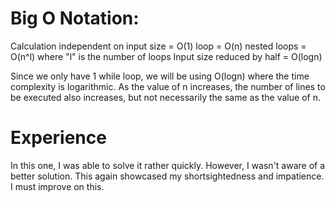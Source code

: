 # Big O Notation:

Calculation independent on input size = O(1)
loop = O(n)
nested loops = O(n^l) where "l" is the number of loops
Input size reduced by half = O(logn)

Since we only have 1 while loop, we will be using O(logn) where the time complexity is logarithmic.
As the value of n increases, the number of lines to be executed also increases, but not necessarily the same as the value of n.

# Experience

In this one, I was able to solve it rather quickly. However, I wasn't aware of a better solution. This again showcased my shortsightedness and impatience. I must improve on this.
